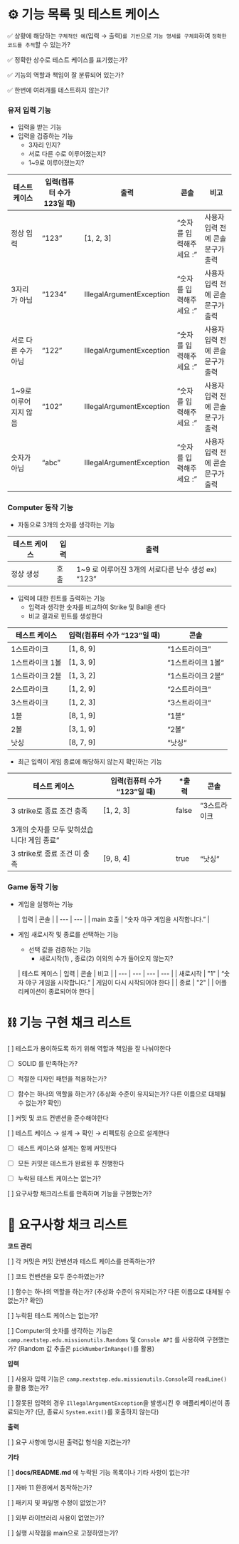 # ⚙️ 기능 목록 및 테스트 케이스

✅ 상황에 해당하는 `구체적인 예`(입력 → 출력)`를 기반`으로 `기능 명세를 구체화`하여 `정확한 코드를 추적`할 수 있는가?

✅ 정확한 상수로 테스트 케이스를 표기했는가?

✅ 기능의 역할과 책임이 잘 분류되어 있는가?

✅ 한번에 여러개를 테스트하지 않는가?

### 유저 입력 기능

- 입력을 받는 기능
- 입력을 검증하는 기능
    - 3자리 인지?
    - 서로 다른 수로 이루어졌는지?
    - 1~9로 이루어졌는지?

| 테스트 케이스 | 입력(컴퓨터 수가 123일 때) | 출력                       | 콘솔 | 비고 |
| --- |-----------|--------------------------| --- | --- |
| 정상 입력 | “123”     | [1, 2, 3]                | “숫자를 입력해주세요 :” | 사용자 입력 전에 콘솔 문구가 출력 |
| 3자리가 아님 | “1234”    | IllegalArgumentException | “숫자를 입력해주세요 :” | 사용자 입력 전에 콘솔 문구가 출력 |
| 서로 다른 수가 아님 | “122”     | IllegalArgumentException | “숫자를 입력해주세요 :” | 사용자 입력 전에 콘솔 문구가 출력 |
| 1~9로 이루어지지 않음 | “102”     | IllegalArgumentException | “숫자를 입력해주세요 :” | 사용자 입력 전에 콘솔 문구가 출력 |
| 숫자가 아님 | “abc”     | IllegalArgumentException | “숫자를 입력해주세요 :” | 사용자 입력 전에 콘솔 문구가 출력 |

### Computer 동작 기능

- 자동으로 3개의 숫자를 생각하는 기능

| 테스트 케이스 | 입력 | 출력 |
| --- | --- | --- |
| 정상 생성 | 호출 | 1~9 로 이루어진 3개의 서로다른 난수 생성 ex) “123” |
- 입력에 대한 힌트를 출력하는 기능
    - 입력과 생각한 숫자를 비교하여 Strike 및 Ball을 센다
    - 비교 결과로 힌트를 생성한다

| 테스트 케이스 | 입력(컴퓨터 수가 “123”일 때) | 콘솔 |
| --- |---------------------| --- |
| 1스트라이크 | [1, 8, 9]           | “1스트라이크” |
| 1스트라이크 1볼 | [1, 3, 9]           | “1스트라이크 1볼“ |
| 1스트라이크 2볼 | [1, 3, 2]           | “1스트라이크 2볼“ |
| 2스트라이크 | [1, 2, 9]           | “2스트라이크“ |
| 3스트라이크 | [1, 2, 3]           | “3스트라이크“ |
| 1볼 | [8, 1, 9]           | “1볼“ |
| 2볼 | [3, 1, 9]           | “2볼“ |
| 낫싱 | [8, 7, 9]           | “낫싱“ |
- 최근 입력이 게임 종료에 해당하지 않는지 확인하는 기능

| 테스트 케이스 | 입력(컴퓨터 수가 “123”일 때) | *출력 | 콘솔 |
| --- |---------------------| --- | --- |
| 3 strike로 종료 조건 충족 | [1, 2, 3]           | false | “3스트라이크 |
| 3개의 숫자를 모두 맞히셨습니다! 게임 종료” |                     |  |  |
| 3 strike로 종료 조건 미 충족 | [9, 8, 4]           | true | “낫싱” |

### **Game 동작 기능**

- 게임을 실행하는 기능

  | 입력 | 콘솔 |
      | --- | --- |
  | main 호출 | “숫자 야구 게임을 시작합니다.” |
- 게임 새로시작 및 종료를 선택하는 기능
    - 선택 값을 검증하는 기능
        - 새로시작(1) , 종료(2) 이외의 수가 들어오지 않는지?

  | 테스트 케이스 | 입력 | 콘솔 | 비고 |
        | --- | --- | --- | --- |
  | 새로시작 | "1" | “숫자 야구 게임을 시작합니다.” | 게임이 다시 시작되어야 한다 |
  | 종료 | "2" |  | 어플리케이션이 종료되어야 한다 |

# ⛓️ 기능 구현 채크 리스트

[  ] 테스트가 용이하도록 하기 위해 역할과 책임을 잘 나눠야한다

+ [  ] SOLID 를 만족하는가?

+ [  ] 적절한 디자인 패턴을 적용하는가?

+ [  ] 함수는 하나의 역할을 하는가?  (추상화 수준이 유지되는가? 다른 이름으로 대체될 수 없는가? 확인)

[  ]  커밋 및 코드 컨밴션을 준수해야한다

[  ]  테스트 케이스 → 설계 → 확인 → 리펙토링 순으로 설계한다

+ [  ]  테스트 케이스와 설계는 함께 커밋한다

+ [  ]  모든 커밋은 테스트가 완료된 후 진행한다

+ [  ]  누락된 테스트 케이스는 없는가?

[  ]  요구사항 채크리스트를 만족하며 기능을 구현했는가?

# 📝 요구사항 채크 리스트

**코드 관리**

[  ] 각 커밋은 커밋 컨밴션과 테스트 케이스를 만족하는가?

[  ] 코드 컨밴션을 모두 준수하였는가?

[  ] 함수는 하나의 역할을 하는가? (추상화 수준이 유지되는가? 다른 이름으로 대체될 수 없는가? 확인)

[  ] 누락된 테스트 케이스는 없는가?

[  ] Computer의 숫자를 생각하는 기능은 `camp.nextstep.edu.missionutils.Randoms` 및 `Console API` 를 사용하여 구현했는가? (Random 값 추출은 `pickNumberInRange()`를 활용)

**입력**

[  ] 사용자 입력 기능은 `camp.nextstep.edu.missionutils.Console`의 `readLine()`을 활용 했는가?

[  ] 잘못된 입력의 경우 `IllegalArgumentException`을 발생시킨 후 애플리케이션이 종료되는가? (단, 종료시 `System.exit()`를 호출하지 않는다)

**출력**

[  ] 요구 사항에 명시된 출력값 형식을 지켰는가?

**기타**

[  ] **docs/README.md** 에 누락된 기능 목록이나 기타 사항이 없는가?

[  ] 자바 11 환경에서 동작하는가?

[  ] 패키지 및 파일명 수정이 없었는가?

[  ] 외부 라이브러리 사용이 없었는가?

[  ] 실행 시작점을 main으로 고정하였는가?